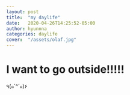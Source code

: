 ```yaml
---
layout: post
title:  "my daylife"
date:   2020-04-26T14:25:52-05:00
author: hyunnna
categories: daylife
cover:  "/assets/olaf.jpg"
---
```



<h1>I want to go outside!!!!! </h1>
٩(๑`^´๑)۶